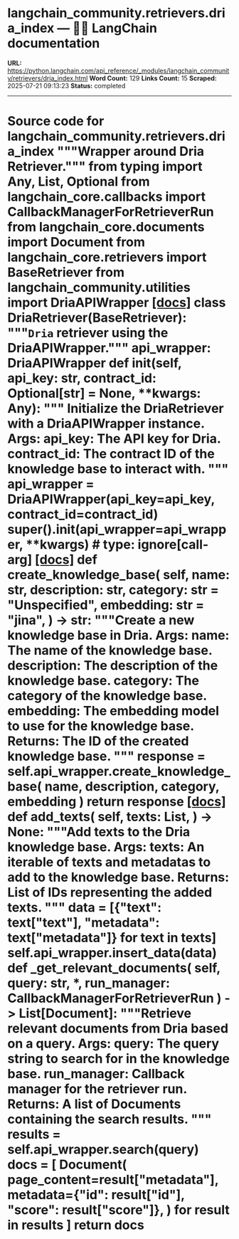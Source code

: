 # langchain_community.retrievers.dria_index — 🦜🔗 LangChain  documentation

**URL:** https://python.langchain.com/api_reference/_modules/langchain_community/retrievers/dria_index.html
**Word Count:** 129
**Links Count:** 15
**Scraped:** 2025-07-21 09:13:23
**Status:** completed

---

# Source code for langchain\_community.retrievers.dria\_index               """Wrapper around Dria Retriever."""          from typing import Any, List, Optional          from langchain_core.callbacks import CallbackManagerForRetrieverRun     from langchain_core.documents import Document     from langchain_core.retrievers import BaseRetriever          from langchain_community.utilities import DriaAPIWrapper                              [[docs]](https://python.langchain.com/api_reference/community/retrievers/langchain_community.retrievers.dria_index.DriaRetriever.html#langchain_community.retrievers.dria_index.DriaRetriever)     class DriaRetriever(BaseRetriever):         """`Dria` retriever using the DriaAPIWrapper."""              api_wrapper: DriaAPIWrapper              def __init__(self, api_key: str, contract_id: Optional[str] = None, **kwargs: Any):             """             Initialize the DriaRetriever with a DriaAPIWrapper instance.                  Args:                 api_key: The API key for Dria.                 contract_id: The contract ID of the knowledge base to interact with.             """             api_wrapper = DriaAPIWrapper(api_key=api_key, contract_id=contract_id)             super().__init__(api_wrapper=api_wrapper, **kwargs)  # type: ignore[call-arg]                         [[docs]](https://python.langchain.com/api_reference/community/retrievers/langchain_community.retrievers.dria_index.DriaRetriever.html#langchain_community.retrievers.dria_index.DriaRetriever.create_knowledge_base)         def create_knowledge_base(             self,             name: str,             description: str,             category: str = "Unspecified",             embedding: str = "jina",         ) -> str:             """Create a new knowledge base in Dria.                  Args:                 name: The name of the knowledge base.                 description: The description of the knowledge base.                 category: The category of the knowledge base.                 embedding: The embedding model to use for the knowledge base.                       Returns:                 The ID of the created knowledge base.             """             response = self.api_wrapper.create_knowledge_base(                 name, description, category, embedding             )             return response                                        [[docs]](https://python.langchain.com/api_reference/community/retrievers/langchain_community.retrievers.dria_index.DriaRetriever.html#langchain_community.retrievers.dria_index.DriaRetriever.add_texts)         def add_texts(             self,             texts: List,         ) -> None:             """Add texts to the Dria knowledge base.                  Args:                 texts: An iterable of texts and metadatas to add to the knowledge base.                  Returns:                 List of IDs representing the added texts.             """             data = [{"text": text["text"], "metadata": text["metadata"]} for text in texts]             self.api_wrapper.insert_data(data)                             def _get_relevant_documents(             self, query: str, *, run_manager: CallbackManagerForRetrieverRun         ) -> List[Document]:             """Retrieve relevant documents from Dria based on a query.                  Args:                 query: The query string to search for in the knowledge base.                 run_manager: Callback manager for the retriever run.                  Returns:                 A list of Documents containing the search results.             """             results = self.api_wrapper.search(query)             docs = [                 Document(                     page_content=result["metadata"],                     metadata={"id": result["id"], "score": result["score"]},                 )                 for result in results             ]             return docs